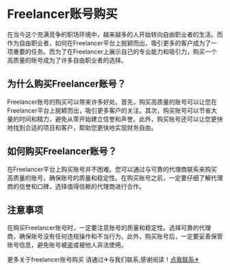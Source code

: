 # Freelancer账号购买

在当今这个充满竞争的职场环境中，越来越多的人开始转向自由职业者的生活。而作为自由职业者，如何在Freelancer平台上脱颖而出，吸引更多的客户成为了一项重要的任务。而为了在Freelancer上展示自己的专业能力和吸引力，购买一个高质量的账号成为了许多自由职业者的选择。

## 为什么购买Freelancer账号？

Freelancer账号的购买可以带来许多好处。首先，购买高质量的账号可以让您在Freelancer平台上脱颖而出，吸引更多客户的关注。其次，购买账号可以节省大量的时间和精力，避免从零开始建立信誉和声誉。此外，购买账号还可以让您更快地找到合适的项目和客户，帮助您更快地实现财务自由。

## 如何购买Freelancer账号？

在Freelancer平台上购买账号并不困难。您可以通过与可靠的代理商联系来购买高质量的账号，确保账号的质量和稳定性。在购买账号之前，一定要仔细了解代理商的信誉和口碑，选择值得信赖的代理商进行合作。

## 注意事项

在购买Freelancer账号时，一定要注意账号的质量和稳定性。选择可靠的代理商，确保账号没有任何违规操作和不当行为。此外，购买账号后，一定要妥善保管账号信息，避免账号被盗或被他人非法使用。

更多关于freelancer账号购买 请通过✈与我们联系,感谢阅读！[点我联系✈](https://web.G208.com)